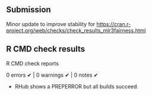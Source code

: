 ## Submission

Minor update to improve stability for https://cran.r-project.org/web/checks/check_results_mlr3fairness.html


## R CMD check results

R CMD check reports

0 errors ✔ | 0 warnings ✔ | 0 notes ✔

- RHub shows a PREPERROR but all builds succeed.
